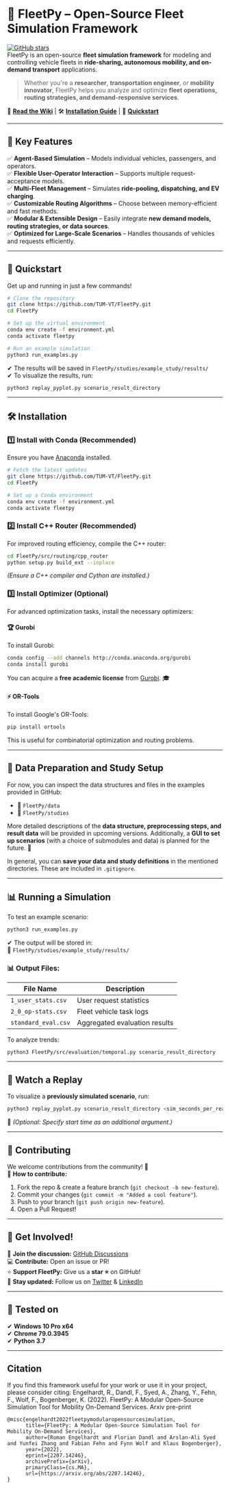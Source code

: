 # 🚖 FleetPy – Open-Source Fleet Simulation Framework  
[![GitHub stars](https://img.shields.io/github/stars/TUM-VT/FleetPy?style=social)](https://github.com/TUM-VT/FleetPy)  
FleetPy is an open-source **fleet simulation framework** for modeling and controlling vehicle fleets in **ride-sharing, autonomous mobility, and on-demand transport** applications.  

> Whether you're a **researcher**, **transportation engineer**, or **mobility innovator**, FleetPy helps you analyze and optimize **fleet operations, routing strategies, and demand-responsive services**.

📖 **[Read the Wiki](https://github.com/TUM-VT/FleetPy/wiki)** | 🛠 **[Installation Guide](#installation)** | 🚀 **[Quickstart](#quickstart)**  

---

## 🎯 Key Features  
✅ **Agent-Based Simulation** – Models individual vehicles, passengers, and operators.  
✅ **Flexible User-Operator Interaction** – Supports multiple request-acceptance models.  
✅ **Multi-Fleet Management** – Simulates **ride-pooling, dispatching, and EV charging**.  
✅ **Customizable Routing Algorithms** – Choose between memory-efficient and fast methods.  
✅ **Modular & Extensible Design** – Easily integrate **new demand models, routing strategies, or data sources**.  
✅ **Optimized for Large-Scale Scenarios** – Handles thousands of vehicles and requests efficiently.  

---

## 🚀 Quickstart  
Get up and running in just a few commands!  

```bash
# Clone the repository
git clone https://github.com/TUM-VT/FleetPy.git
cd FleetPy

# Set up the virtual environment
conda env create -f environment.yml
conda activate fleetpy

# Run an example simulation
python3 run_examples.py
```
✔ The results will be saved in `FleetPy/studies/example_study/results/`  
✔ To visualize the results, run:  
```bash
python3 replay_pyplot.py scenario_result_directory
```

---

## 🛠 Installation  

### 1️⃣ Install with Conda (Recommended)
Ensure you have [Anaconda](https://www.anaconda.com/products/distribution) installed.

```bash
# Fetch the latest updates
git clone https://github.com/TUM-VT/FleetPy.git
cd FleetPy

# Set up a Conda environment
conda env create -f environment.yml
conda activate fleetpy
```

### 2️⃣ Install C++ Router (Recommended)
For improved routing efficiency, compile the C++ router:
```bash
cd FleetPy/src/routing/cpp_router
python setup.py build_ext --inplace
```
*(Ensure a C++ compiler and Cython are installed.)*

### 3️⃣ Install Optimizer (Optional)
For advanced optimization tasks, install the necessary optimizers:

#### 🏆 **Gurobi**
To install Gurobi:
```bash
conda config --add channels http://conda.anaconda.org/gurobi
conda install gurobi
```
You can acquire a **free academic license** from [Gurobi](https://www.gurobi.com/academia/academic-program-and-licenses/). 🎓

#### ⚡ **OR-Tools**
To install Google's OR-Tools:
```bash
pip install ortools
```
This is useful for combinatorial optimization and routing problems.

---

## 📂 Data Preparation and Study Setup
For now, you can inspect the data structures and files in the examples provided in GitHub:
* 📁 `FleetPy/data`
* 📁 `FleetPy/studies`

More detailed descriptions of the **data structure, preprocessing steps, and result data** will be provided in upcoming versions.
Additionally, a **GUI to set up scenarios** (with a choice of submodules and data) is planned for the future. 🎨

In general, you can **save your data and study definitions** in the mentioned directories. These are included in `.gitignore`.

<!-- ... (prepare study by config.csv and scenarios.csv) -->
<!-- ... (necessary modules for preprocessing can be installed by "pip3 install -r requirements_with_pp.txt") -->

---

## 📊 Running a Simulation  
To test an example scenario:  
```bash
python3 run_examples.py
```
✔ The output will be stored in:  
📂 `FleetPy/studies/example_study/results/`  

### 📊 Output Files:
| File Name            | Description |
|----------------------|-------------|
| `1_user_stats.csv`   | User request statistics |
| `2_0_op-stats.csv`   | Fleet vehicle task logs |
| `standard_eval.csv`  | Aggregated evaluation results |

To analyze trends:
```bash
python3 FleetPy/src/evaluation/temporal.py scenario_result_directory
```

---

## 🎥 Watch a Replay  
To visualize a **previously simulated scenario**, run:  
```bash
python3 replay_pyplot.py scenario_result_directory <sim_seconds_per_real_second>
```
🛑 *(Optional: Specify start time as an additional argument.)*

---

## 🤝 Contributing  
We welcome contributions from the community! 🚀  
📌 **How to contribute:**  
1. Fork the repo & create a feature branch (`git checkout -b new-feature`).  
2. Commit your changes (`git commit -m "Added a cool feature"`).  
3. Push to your branch (`git push origin new-feature`).  
4. Open a Pull Request!  

<!-- ... TODO: contributing.md 
🔍 Check out [CONTRIBUTING.md](link) for guidelines.  
-->


---

## 📢 Get Involved!  
💬 **Join the discussion:** [GitHub Discussions](https://github.com/TUM-VT/FleetPy/discussions)  
💻 **Contribute:** Open an issue or PR!  
⭐ **Support FleetPy:** Give us a **star ⭐** on GitHub!  
🚀 **Stay updated:** Follow us on [Twitter](#) & [LinkedIn](https://www.linkedin.com/school/tum-chair-of-traffic-engineering-and-control/)  

---

## 📌 Tested on  
✔ **Windows 10 Pro x64**  
✔ **Chrome 79.0.3945**  
✔ **Python 3.7**  

---

## Citation
If you find this framework useful for your work or use it in your project, please consider citing:
Engelhardt, R., Dandl, F., Syed, A., Zhang, Y., Fehn, F., Wolf, F., Bogenberger, K. (2022). FleetPy: A Modular Open-Source Simulation Tool for Mobility On-Demand Services. Arxiv pre-print

```
@misc{engelhardt2022fleetpymodularopensourcesimulation,
      title={FleetPy: A Modular Open-Source Simulation Tool for Mobility On-Demand Services}, 
      author={Roman Engelhardt and Florian Dandl and Arslan-Ali Syed and Yunfei Zhang and Fabian Fehn and Fynn Wolf and Klaus Bogenberger},
      year={2022},
      eprint={2207.14246},
      archivePrefix={arXiv},
      primaryClass={cs.MA},
      url={https://arxiv.org/abs/2207.14246}, 
}
```
